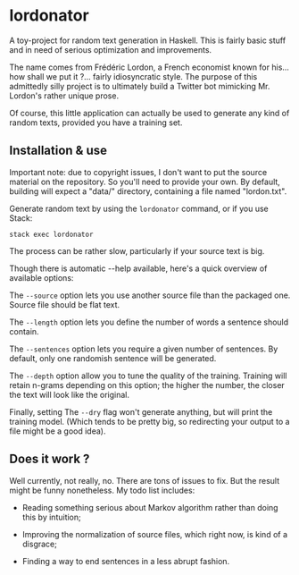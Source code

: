 # lordonator

A toy-project for random text generation in Haskell. This is fairly basic stuff
and in need of serious optimization and improvements.

The name comes from Frédéric Lordon, a French economist known for his... how
shall we put it ?... fairly idiosyncratic style. The purpose of this admittedly
silly project is to ultimately build a Twitter bot mimicking Mr. Lordon's rather
unique prose.

Of course, this little application can actually be used to generate any kind of
random texts, provided you have a training set.

## Installation & use

Important note: due to copyright issues, I don't want to put the source material
on the repository. So you'll need to provide your own. By default, building will
expect a "data/" directory, containing a file named "lordon.txt".

Generate random text by using the `lordonator` command, or if you use Stack:

    stack exec lordonator

The process can be rather slow, particularly if your source text is big.

Though there is automatic --help available, here's a quick overview of available
options:

The `--source` option lets you use another source file than the packaged one.
Source file should be flat text.

The `--length` option lets you define the number of words a sentence should
contain.

The `--sentences` option lets you require a given number of sentences. By
default, only one randomish sentence will be generated.

The `--depth` option allow you to tune the quality of the training. Training will
retain n-grams depending on this option; the higher the number, the closer the
text will look like the original.

Finally, setting The `--dry` flag won't generate anything, but will print the
training model. (Which tends to be pretty big, so redirecting your output to
a file might be a good idea).

## Does it work ?

Well currently, not really, no. There are tons of issues to fix. But the result
might be funny nonetheless. My todo list includes:

- Reading something serious about Markov algorithm rather than doing this by intuition;

- Improving the normalization of source files, which right now, is kind of a disgrace;

- Finding a way to end sentences in a less abrupt fashion.
